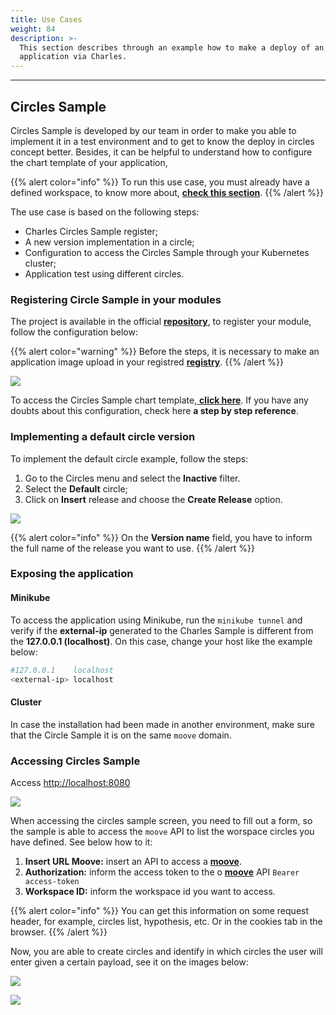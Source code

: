 ```yaml
---
title: Use Cases
weight: 84
description: >-
  This section describes through an example how to make a deploy of an
  application via Charles.
---
```


---

## Circles Sample

Circles Sample is developed by our team in order to make you able to implement it in a test environment and to get to know the deploy in circles concept better. Besides, it can be helpful to understand how to configure the chart template of your application,

{{% alert color="info" %}}
 To run this use case, you must already have a defined workspace, to know more about, [**check this section**](../../../../../get-started/defining-a-workspace/).
{{% /alert %}}

The use case is based on the following steps:

* Charles Circles Sample register;
* A new version implementation in a circle;
* Configuration to access the Circles Sample through your Kubernetes cluster;
* Application test using different circles.

### Registering Circle Sample in your modules

The project is available in the official [**repository**](http://github.com/zupit/charlescd), to register your module, follow the configuration below: 

{{% alert color="warning" %}}
Before the steps, it is necessary to make an application image upload in your registred [**registry**](../../../../get-started/defining-a-workspace/docker-registry). 
{{% /alert %}}

![](//usscreen-shot-2020-08-12-at-17.34.57.png)

To access the Circles Sample chart template,[ **click here**](https://api.github.com/repos/zupit/charlescd/contents/samples/circles). If you have any doubts about this configuration, check here **a step by step reference**. 

### Implementing a default circle version 

To implement the default circle example, follow the steps: 

1. Go to the Circles menu and select the **Inactive** filter. 
2. Select the **Default** circle; 
3. Click on **Insert** release and choose the **Create Release** option.

![](//us2screen-shot-2020-08-12-at-18.11.44.png)

{{% alert color="info" %}}
On the **Version name** field, you have to inform the full name of the release you want to use. 
{{% /alert %}}

### Exposing the application 

#### Minikube

To access the application using Minikube, run the `minikube tunnel` and verify if the **external-ip** generated to the Charles Sample is different from the **127.0.0.1 \(localhost\)**. On this case, change your host like the example below: 


```bash
#127.0.0.1    localhost
<external-ip> localhost
```


#### Cluster

In case the installation had been made in another environment, make sure that the Circle Sample it is on the same `moove` domain.

### Accessing Circles Sample

Access [http://localhost:8080](http://localhost:8080)

![](//us3screen-shot-2020-08-12-at-21.48.08.png)

When accessing the circles sample screen, you need to fill out a form, so the sample is able to access the `moove` API to list the worspace circles you have defined. See below how to it: 

1. **Insert URL Moove:** insert an API to access a [**moove**](../../../../#arquitetura-do-sistema).
2. **Authorization:** inform the access token to the  o [**moove**](../#arquitetura-do-sistema) API `Bearer access-token`
3. **Workspace ID:** inform the workspace id you want to access. 

{{% alert color="info" %}}
You can get this information on some request header, for example, circles list, hypothesis, etc. Or in the cookies tab in the browser.
{{% /alert %}}

Now, you are able to create circles and identify in which circles the user will enter given a certain payload, see it on the images below: 

![](//us4screen-shot-2020-08-12-at-22.18.35.png)

![](//us4screen-shot-2020-08-12-at-22.20.44.png)
